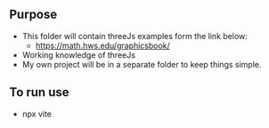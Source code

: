 ## Purpose
  * This folder will contain threeJs examples form the link below:
    + https://math.hws.edu/graphicsbook/
  * Working knowledge of threeJs
  * My own project will be in a separate folder to keep things simple.
## To run use
  * npx vite